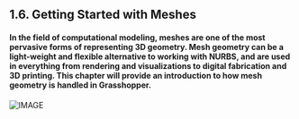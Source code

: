 ## 1.6. Getting Started with Meshes

#### In the field of computational modeling, meshes are one of the most pervasive forms of representing 3D geometry. Mesh geometry can be a light-weight and flexible alternative to working with NURBS, and are used in everything from rendering and visualizations to digital fabrication and 3D printing. This chapter will provide an introduction to how mesh geometry is handled in Grasshopper.

![IMAGE](images/cover.png)
